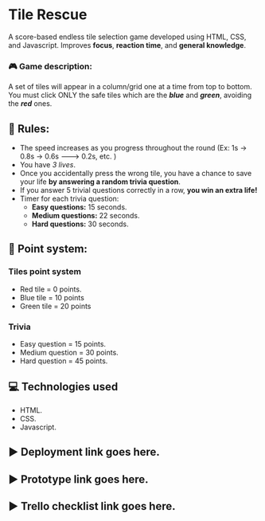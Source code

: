 # Tile Rescue

A score-based endless tile selection game developed using HTML, CSS, and Javascript. Improves **focus**, **reaction time**, and **general knowledge**.


### 🎮 Game description:

A set of tiles will appear in a column/grid one at a time from top to bottom. You must click ONLY the safe tiles which are the ***blue*** and ***green***, avoiding the ***red*** ones. 


## 📝 Rules:

- The speed increases as you progress throughout the round (Ex: 1s -> 0.8s -> 0.6s ---> 0.2s, etc. )
- You have _3 lives_.
- Once you accidentally press the wrong tile, you have a chance to save your life **by answering a random trivia question**.
- If you answer 5 trivial questions correctly in a row, **you win an extra life!**
- Timer for each trivia question: 
    - **Easy questions:** 15 seconds.
    - **Medium questions:** 22 seconds.
    - **Hard questions:** 30 seconds.

## 👾 Point system:

### Tiles point system

- Red tile = 0 points.
- Blue tile = 10 points
- Green tile = 20 points


### Trivia

- Easy question = 15 points.
- Medium question = 30 points.
- Hard question = 45 points.

## 💻 Technologies used

- HTML.
- CSS.
- Javascript.

## ▶️ Deployment link goes here.

## ▶️ Prototype link goes here.

## ▶️ Trello checklist link goes here.